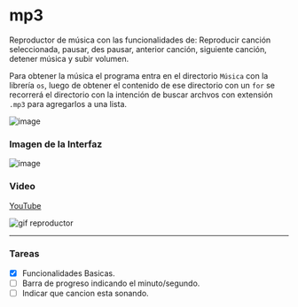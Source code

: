 # mp3

Reproductor de música con las funcionalidades de: Reproducir canción seleccionada, pausar, des pausar, anterior canción, siguiente canción, detener música y subir volumen.

Para obtener la música el programa entra en el directorio `Música` con la librería `os`, luego de obtener el contenido de ese directorio con un `for` se recorrerá el directorio con la intención de buscar archvos con extensión `.mp3` para agregarlos a una lista.

![image](https://user-images.githubusercontent.com/61121429/148300886-d77bd554-c7fe-45fa-ad6f-d6eebfb41150.png)

### Imagen de la Interfaz
![image](https://user-images.githubusercontent.com/61121429/148300467-37f52cef-40d5-4580-abc5-a505717f52fc.png)


### Video

[YouTube](https://youtu.be/xwOcqhUjTZY)

![gif reproductor](https://user-images.githubusercontent.com/61121429/148301366-5ff2dc57-d1a7-4210-abfe-51322019f862.gif)


<hr>

### Tareas

- [X] Funcionalidades Basicas.
- [ ] Barra de progreso indicando el minuto/segundo.
- [ ] Indicar que cancion esta sonando.
